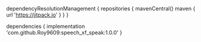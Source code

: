 dependencyResolutionManagement { 
		repositories {
			mavenCentral()
			maven { url 'https://jitpack.io' }
		}
	}


 dependencies {
	        implementation 'com.github.Roy9609:speech_xf_speak:1.0.0'
	}
